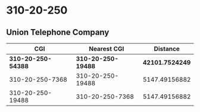 # 310-20-250
## Union Telephone Company


| CGI | Nearest CGI | Distance |
|-----|-------------|----------|
| **310-20-250-54388** | **310-20-250-19488** | **42101.7524249** |
| 310-20-250-7368 | 310-20-250-19488 | 5147.49156882 |
| 310-20-250-19488 | 310-20-250-7368 | 5147.49156882 |
